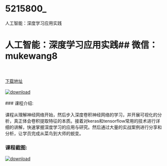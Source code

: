 # 5215800_
人工智能：深度学习应用实践
# 人工智能：深度学习应用实践## 微信：mukewang8
<br/></br>[下载地址](http://www.36tz.cn/article/5215800 "下载地址")
<br/></br>[![download](http://36tz.cn/muke_img/2020_10_2-68-300x180.png "下载地址")](http://www.36tz.cn/article/5215800 "下载地址")
<br/></br>### 课程介绍:<br/></br>课程从理解神经网络开始，然后步入深度卷积神经网络的学习，并开展可视化的分析，真正体会卷积提取特征的本质。接着对keras和tensorflow常用的技术进行详细的讲解，快速掌握深度学习的应用与研究。然后通过大量的实战案例进行分享和分析，让学员完成从菜鸟到大师的蜕变。

### 课程截图:
[![download](http://36tz.cn/muke_img/2020_10_1-73.png "下载地址")](http://www.36tz.cn/article/5215800 "下载地址")
